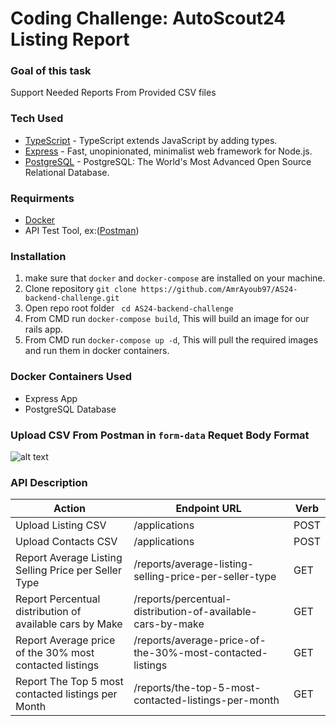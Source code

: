 # Coding Challenge: AutoScout24 Listing Report

### Goal of this task
Support Needed Reports From Provided CSV files

### Tech Used
* [TypeScript](https://www.typescriptlang.org) - TypeScript extends JavaScript by adding types.
* [Express](https://expressjs.com/) - Fast, unopinionated, minimalist web framework for Node.js.
* [PostgreSQL](https://www.postgresql.org/) - PostgreSQL: The World's Most Advanced Open Source Relational Database.


### Requirments
* [Docker](https://www.docker.com/)
* API Test Tool, ex:([Postman](https://www.postman.com/))

### Installation
1. make sure that ```docker``` and ```docker-compose``` are installed on your machine.
2. Clone repository ```git clone https://github.com/AmrAyoub97/AS24-backend-challenge.git```
3. Open repo root folder ``` cd AS24-backend-challenge```
4. From CMD run ```docker-compose build```, This will build an image for our rails app.
5. From CMD run ```docker-compose up -d```, This will pull the required images and run them in docker containers.

### Docker Containers Used
* Express App
* PostgreSQL Database

### Upload CSV From Postman in ```form-data``` Requet Body Format
![alt text](https://github.com/AmrAyoub97/AS24-backend-challenge/blob/capture.png?raw=true)  
### API Description
| Action | Endpoint URL | Verb |
| ------ | ------------ | ---- | 
| Upload Listing CSV|/applications |POST|
| Upload Contacts CSV|/applications|POST|
| Report Average Listing Selling Price per Seller Type| /reports/average-listing-selling-price-per-seller-type |GET|
| Report Percentual distribution of available cars by Make| /reports/percentual-distribution-of-available-cars-by-make |GET|
| Report Average price of the 30% most contacted listings| /reports/average-price-of-the-30%-most-contacted-listings |GET|
| Report The Top 5 most contacted listings per Month| /reports/the-top-5-most-contacted-listings-per-month |GET|


